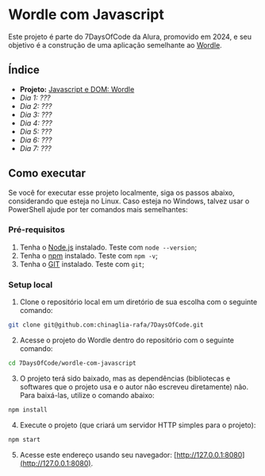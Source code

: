 # Wordle com Javascript

Este projeto é parte do 7DaysOfCode da Alura, promovido em 2024,
e seu objetivo é a construção de uma aplicação semelhante ao [Wordle](https://www.nytimes.com/games/wordle/index.html).

## Índice

- **Projeto:** [Javascript e DOM: Wordle](https://github.com/chinaglia-rafa/7DaysOfCode/tree/main/wordle-com-javascript)
- _Dia 1: ???_
- _Dia 2: ???_
- _Dia 3: ???_
- _Dia 4: ???_
- _Dia 5: ???_
- _Dia 6: ???_
- _Dia 7: ???_

## Como executar

Se você for executar esse projeto localmente, siga os passos abaixo, considerando que esteja no Linux. Caso esteja no Windows, talvez usar o PowerShell ajude por ter comandos mais semelhantes:

### Pré-requisitos

1. Tenha o [Node.js](https://nodejs.org/) instalado. Teste com `node --version`;
2. Tenha o [npm](https://www.npmjs.com/) instalado. Teste com `npm -v`;
3. Tenha o [GIT](https://git-scm.com/) instalado. Teste com `git`;

### Setup local

1. Clone o repositório local em um diretório de sua escolha com o seguinte comando:

```bash
git clone git@github.com:chinaglia-rafa/7DaysOfCode.git
```

2. Acesse o projeto do Wordle dentro do repositório com o seguinte comando:

```bash
cd 7DaysOfCode/wordle-com-javascript
```

3. O projeto terá sido baixado, mas as dependências (bibliotecas e softwares que o projeto usa e o autor não escreveu diretamente) não. Para baixá-las, utilize o comando abaixo:

```bash
npm install
```

4. Execute o projeto (que criará um servidor HTTP simples para o projeto):

```bash
npm start
```

5. Acesse este endereço usando seu navegador: [http://127.0.0.1:8080](http://127.0.0.1:8080).
